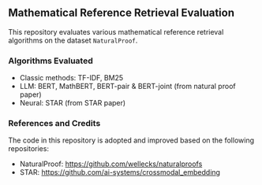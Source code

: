 ## Mathematical Reference Retrieval Evaluation

This repository evaluates various mathematical reference retrieval algorithms on the dataset `NaturalProof`.

### Algorithms Evaluated 

- Classic methods: TF-IDF, BM25
- LLM: BERT, MathBERT, BERT-pair & BERT-joint (from natural proof paper)
- Neural: STAR (from STAR paper)

### References and Credits 

The code in this repository is adopted and improved based on the following repositories:

- NaturalProof: https://github.com/wellecks/naturalproofs
- STAR: https://github.com/ai-systems/crossmodal_embedding

